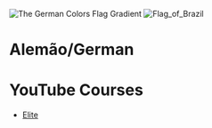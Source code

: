 ![The German Colors Flag Gradient](https://github.com/ElmarUhl/English/assets/157088447/57888890-5008-4886-bdd1-a1cbe1f8ce1d)
![Flag_of_Brazil](https://github.com/ElmarUhl/English/assets/157088447/5ea286d4-cd98-4667-a3ef-abdf59e1471b)

# Alemão/German

# YouTube Courses

- [Elite](https://www.youtube.com/watch?v=HKmxFGzdwEw&list=PLVb5urwjy58tgCQP2I4OdL7ynvpqz3usV)
